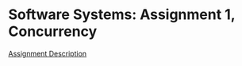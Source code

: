 # Software Systems: Assignment 1, Concurrency 
[Assignment Description](https://cese.ewi.tudelft.nl/software-systems/part-1/assignments/concurrency.html)
